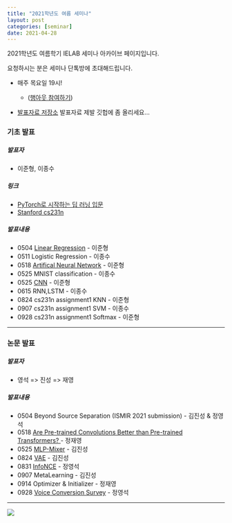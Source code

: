 ```yaml
---
title: "2021학년도 여름 세미나"
layout: post
categories: [seminar]
date: 2021-04-28
---
```


2021학년도 여름학기 IELAB 세미나 아카이브 페이지입니다. 

요청하시는 분은 세미나 단톡방에 초대해드립니다.


- 매주 목요일 19시!
	- ([행아웃 참여하기](https://meet.google.com/qmh-tzbp-vha))

- [발표자료 저장소](https://github.com/Intelligence-Engineering-LAB-KU/Seminar/tree/master/2021_Summer) 발표자료 제발 깃헙에 좀 올리세요...
 

### 기초 발표

##### 발표자 

- 이준형, 이종수

##### 링크

- [PyTorch로 시작하는 딥 러닝 입문](https://wikidocs.net/53383)
- [Stanford cs231n](https://www.youtube.com/watch?v=vT1JzLTH4G4&list=PLC1qU-LWwrF64f4QKQT-Vg5Wr4qEE1Zxk)


##### 발표내용 

- 0504 [Linear Regression](https://github.com/Intelligence-Engineering-LAB-KU/Seminar/blob/master/2021_Summer/%EC%9D%B4%EC%A4%80%ED%98%95/Linear_Regression.ipynb) - 이준형
- 0511 Logistic Regression - 이종수
- 0518 [Artifical Neural Network](https://github.com/Intelligence-Engineering-LAB-KU/Seminar/blob/master/2021_Summer/%EC%9D%B4%EC%A4%80%ED%98%95/MLP_XOR.ipynb) - 이준형
- 0525 MNIST classification - 이종수
- 0525 [CNN](https://github.com/Intelligence-Engineering-LAB-KU/Seminar/blob/master/2021_Summer/%EC%9D%B4%EC%A4%80%ED%98%95/CNN_MNIST.ipynb) - 이준형
- 0615 RNN,LSTM - 이종수
- 0824 cs231n assignment1 KNN - 이준형
- 0907 cs231n assignment1 SVM - 이종수
- 0928 cs231n assignment1 Softmax - 이준형

---

### 논문 발표

##### 발표자

- 영석 => 진성 => 재영

##### 발표내용 

- 0504 Beyond Source Separation (ISMIR 2021 submission) - 김진성 & 정영석
- 0518 [Are Pre-trained Convolutions Better than Pre-trained Transformers?
](https://github.com/Intelligence-Engineering-LAB-KU/Seminar/blob/master/2021_Summer/2021-05-18-Are%20Pre-trained%20Convolutions.pdf) - 정재영
- 0525 [MLP-Mixer](https://github.com/Intelligence-Engineering-LAB-KU/Seminar/blob/master/2021_Summer/2021-05-25-MLPMixer_jinsung.pdf) - 김진성 
- 0824 [VAE](https://github.com/Intelligence-Engineering-LAB-KU/Seminar/tree/master/fall_2020/1006_VAE_Jinsung) - 김진성
- 0831 [InfoNCE](https://github.com/Intelligence-Engineering-LAB-KU/Seminar/blob/master/2021_Summer/InfoNCE.pdf) - 정영석
- 0907 MetaLearning - 김진성
- 0914 Optimizer & Initializer - 정재영
- 0928 [Voice Conversion Survey](https://github.com/Intelligence-Engineering-LAB-KU/Seminar/blob/master/2021_Summer/VC_survey.pdf) - 정영석

---
![](https://pbs.twimg.com/media/Ef4CZMGUYAA-SOY?format=png&name=240x240)
